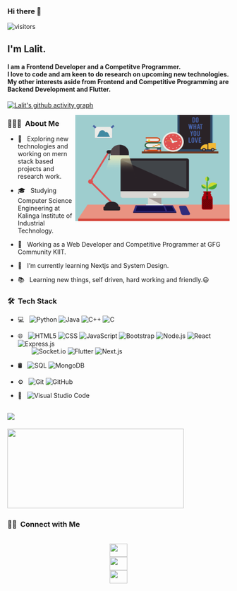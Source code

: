 ### Hi there 👋
![visitors](https://visitor-badge-reloaded.herokuapp.com/badge?page_id=lalitkumar-123.lalitkumar-123&color=00cf00)

<h2>I'm Lalit.</h2>
<h4>I am a Frontend Developer and a Competitve Programmer.<br/> I love to code and am keen to do research on upcoming new technologies. <br/> My other interests aside from Frontend and Competitive Programming are Backend Development and Flutter.</h4>

[![Lalit's github activity graph](https://activity-graph.herokuapp.com/graph?username=lalitkumar-123&theme=react-dark&area=true&hide_border=true)](https://github.com/lalitkumar-123/github-readme-activity-graph)


<img align="right" alt="GIF" src="https://github.com/lalitkumar-123/lalitkumar-123/blob/main/pic.gif" width="350" height="240" />

<h3> 👨🏻‍💻 &nbsp;About Me </h3>

- 🤔 &nbsp; Exploring new technologies and working on mern stack based projects and research work.

- 🎓 &nbsp; Studying Computer Science Engineering at Kalinga Institute of Industrial Technology.

- 💼 &nbsp; Working as a Web Developer and Competitive Programmer at GFG Community KIIT.     

- 🌱 &nbsp; I’m currently learning Nextjs and System Design.

- 📚 &nbsp; Learning new things, self driven, hard working and friendly.😃

<!-- - ✍️ &nbsp; Pursuing UI/UX Design as hobbies/side hustles. -->


<h3> 🛠 &nbsp;Tech Stack</h3>

- 💻 &nbsp;
  ![Python](https://img.shields.io/badge/-Python-333333?style=flat&logo=python)
  ![Java](https://img.shields.io/badge/-Java-333333?style=flat&logo=Java&logoColor=007396)
  ![C++](https://img.shields.io/badge/-C++-333333?style=flat&logo=C%2B%2B&logoColor=00599C)
  ![C](https://img.shields.io/badge/-C-333333?style=flat&logo=C&logoColor=00599C) 
  
- 🌐 &nbsp;
  ![HTML5](https://img.shields.io/badge/-HTML5-333333?style=flat&logo=HTML5)
  ![CSS](https://img.shields.io/badge/-CSS-333333?style=flat&logo=CSS3&logoColor=1572B6)
  ![JavaScript](https://img.shields.io/badge/-JavaScript-333333?style=flat&logo=javascript)
  ![Bootstrap](https://img.shields.io/badge/-Bootstrap-333333?style=flat&logo=bootstrap&logoColor=563D7C)
  ![Node.js](https://img.shields.io/badge/-Node.js-333333?style=flat&logo=node.js)
  ![React](https://img.shields.io/badge/-React-333333?style=flat&logo=react) 
  ![Express.js](https://img.shields.io/badge/-Express.js-333333?style=flat&logo=express.js) <br/>
  &nbsp; &nbsp; &nbsp; &nbsp;
  ![Socket.io](https://img.shields.io/badge/-Socket.io-333333?style=flat&logo=socket.io)
  ![Flutter](https://img.shields.io/badge/-Flutter-333333?style=flat&logo=flutter&logoColor=563D7C)
  ![Next.js](https://img.shields.io/badge/-Next.js-333333?style=flat&logo=next.js) 
  
- 🛢 &nbsp;
  ![SQL](https://img.shields.io/badge/-SQL-333333?style=flat&logo=sql)
  ![MongoDB](https://img.shields.io/badge/-MongoDB-333333?style=flat&logo=mongodb) 
  
- ⚙️ &nbsp;
  ![Git](https://img.shields.io/badge/-Git-333333?style=flat&logo=git)
  ![GitHub](https://img.shields.io/badge/-GitHub-333333?style=flat&logo=github) 
  
- 🔧 &nbsp;
  ![Visual Studio Code](https://img.shields.io/badge/-Visual%20Studio%20Code-333333?style=flat&logo=visual-studio-code&logoColor=007ACC)

<br/>

<a href="https://github.com/lalitkumar-123">
  <img height="180em" src="https://github-readme-stats.vercel.app/api?username=lalitkumar-123&theme=buefy&show_icons=true" /> <br/> <br/> 
  <img height="180em" width="400" src="https://github-readme-stats.vercel.app/api/top-langs/?username=lalitkumar-123&theme=buefy" />
</a>

<h3> 🤝🏻 &nbsp;Connect with Me </h3>

<p align="center">
<code>
<a href="https://github.com/lalitkumar-123" target="_blank"><img align="center" src="https://cdn.jsdelivr.net/npm/simple-icons@3.0.1/icons/github.svg" alt="" height="30" width="40" /></a>
<a href="https://www.linkedin.com/in/a-lalit-2214031b0/" target="_blank"><img align="center" src="https://cdn.jsdelivr.net/npm/simple-icons@3.0.1/icons/linkedin.svg" alt="" height="30" width="40"/></a>
<a href="https://www.instagram.com/lalitkumar_123_/" target="_blank"><img align="center" src="https://cdn.jsdelivr.net/npm/simple-icons@3.0.1/icons/instagram.svg" alt="" height="30" width="40" /></a>
</code>
</p>


